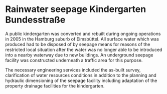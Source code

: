 # Rainwater seepage Kindergarten Bundesstraße

A public kindergarten was converted and rebuilt during ongoing 
operations in 2005 in the Hamburg suburb of Eimsbüttel. All surface 
water which was produced had to be disposed of by seepage means for 
reasons of the restricted local situation after the water was no longer 
able to be introduced into a nearby waterway due to new buildings. An 
underground seepage facility was constructed underneath a traffic area 
for this purpose.

The necessary engineering services included the as-built survey, 
clarification of water resources conditions in addition to the planning 
and hydraulic dimensioning of the seepage facility including adaptation 
of the property drainage facilities for the kindergarten.